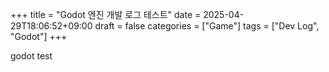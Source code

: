 +++
title = "Godot 엔진 개발 로그 테스트"
date = 2025-04-29T18:06:52+09:00
draft = false
categories = ["Game"]
tags = ["Dev Log", "Godot"]
+++


godot test

